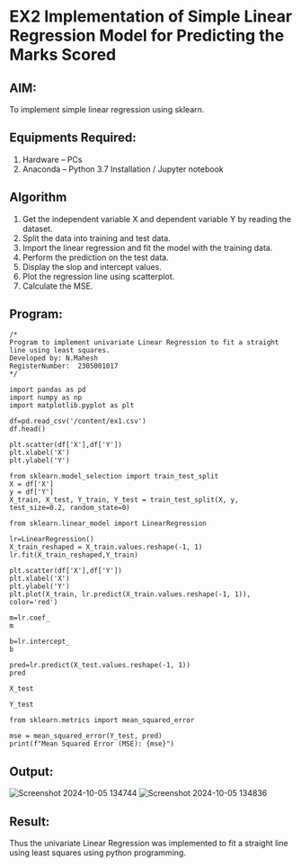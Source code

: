 # EX2 Implementation of Simple Linear Regression Model for Predicting the Marks Scored
## AIM:
To implement simple linear regression using sklearn.

## Equipments Required:
1. Hardware – PCs
2. Anaconda – Python 3.7 Installation / Jupyter notebook

## Algorithm
1. Get the independent variable X and dependent variable Y by reading the dataset.
2. Split the data into training and test data.
3. Import the linear regression and fit the model with the training data.
4. Perform the prediction on the test data.
5. Display the slop and intercept values.
6. Plot the regression line using scatterplot.
7. Calculate the MSE.

## Program:
```
/*
Program to implement univariate Linear Regression to fit a straight line using least squares.
Developed by: N.Mahesh
RegisterNumber:  2305001017
*/

import pandas as pd
import numpy as np
import matplotlib.pyplot as plt

df=pd.read_csv('/content/ex1.csv')
df.head()

plt.scatter(df['X'],df['Y'])
plt.xlabel('X')
plt.ylabel('Y')

from sklearn.model_selection import train_test_split
X = df['X']
y = df['Y']
X_train, X_test, Y_train, Y_test = train_test_split(X, y, test_size=0.2, random_state=0)

from sklearn.linear_model import LinearRegression

lr=LinearRegression()
X_train_reshaped = X_train.values.reshape(-1, 1)
lr.fit(X_train_reshaped,Y_train)

plt.scatter(df['X'],df['Y'])
plt.xlabel('X')
plt.ylabel('Y')
plt.plot(X_train, lr.predict(X_train.values.reshape(-1, 1)), color='red')

m=lr.coef_
m

b=lr.intercept_
b

pred=lr.predict(X_test.values.reshape(-1, 1))
pred

X_test

Y_test

from sklearn.metrics import mean_squared_error

mse = mean_squared_error(Y_test, pred)
print(f"Mean Squared Error (MSE): {mse}")
```

## Output:
![Screenshot 2024-10-05 134744](https://github.com/user-attachments/assets/f72f4980-c5c3-4ddf-8a89-f65c0eab6055)
![Screenshot 2024-10-05 134836](https://github.com/user-attachments/assets/fcd464c0-4196-485e-80bc-fd5faef41b37)





## Result:
Thus the univariate Linear Regression was implemented to fit a straight line using least squares using python programming.
